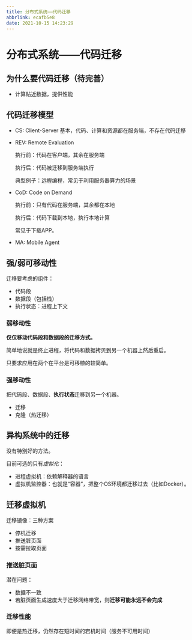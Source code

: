```yaml
---
title: 分布式系统——代码迁移
abbrlink: ecafb5e8
date: 2021-10-15 14:23:29
---
```

# 分布式系统——代码迁移
## 为什么要代码迁移（待完善）
- 计算贴近数据，提供性能

## 代码迁移模型
- CS: Client-Server 基本，代码、计算和资源都在服务端，不存在代码迁移
- REV: Remote Evaluation 

  执行前：代码在客户端，其余在服务端

  执行后：代码被迁移到服务端执行

  典型例子：远程编程，常见于利用服务器算力的场景

- CoD: Code on Demand

  执行前：只有代码在服务端，其余都在本地

  执行后：代码下载到本地，执行本地计算

  常见于下载APP。

- MA: Mobile Agent

## 强/弱可移动性

迁移要考虑的组件：
- 代码段
- 数据段（包括栈）
- 执行状态：进程上下文

### 弱移动性

**仅仅移动代码段和数据段的迁移方式。**

简单地说就是终止进程，将代码和数据拷贝到另一个机器上然后重启。

只要求应用在两个在平台是可移植的较简单。

### 强移动性

把代码段、数据段、**执行状态**迁移到另一个机器。

- 迁移
- 克隆（热迁移）

## 异构系统中的迁移

没有特别好的方法。

目前可选的只有*虚拟化*：
- 进程虚拟机：依赖解释器的语言
- 虚拟机监控器：也就是“容器”，把整个OS环境都迁移过去（比如Docker）。

## 迁移虚拟机
迁移镜像：三种方案
- 停机迁移
- 推送脏页面
- 按需拉取页面

### 推送脏页面
潜在问题：
- 数据不一致
- 若脏页面生成速度大于迁移网络带宽，则**迁移可能永远不会完成**

### 迁移性能

即便是热迁移，仍然存在短时间的宕机时间（服务不可用时间）